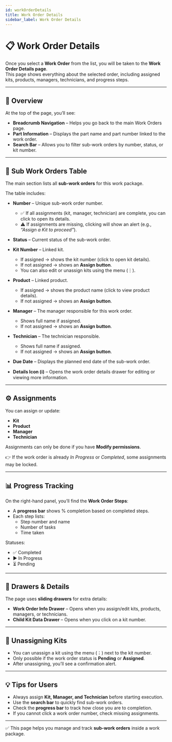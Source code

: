 ```yaml
---
id: workOrderDetails
title: Work Order Details
sidebar_label: Work Order Details
---
```


# 📋 Work Order Details

Once you select a **Work Order** from the list, you will be taken to the **Work Order Details page**.  
This page shows everything about the selected order, including assigned kits, products, managers, technicians, and progress steps.

---

## 🧾 Overview

At the top of the page, you’ll see:

- **Breadcrumb Navigation** – Helps you go back to the main Work Orders page.
- **Part Information** – Displays the part name and part number linked to the work order.
- **Search Bar** – Allows you to filter sub-work orders by number, status, or kit number.

---

## 📑 Sub Work Orders Table

The main section lists all **sub-work orders** for this work package.

The table includes:

- **Number** – Unique sub-work order number.

  - ✅ If all assignments (kit, manager, technician) are complete, you can click to open its details.
  - ⚠️ If assignments are missing, clicking will show an alert (e.g., _“Assign a Kit to proceed”_).

- **Status** – Current status of the sub-work order.

- **Kit Number** – Linked kit.

  - If assigned → shows the kit number (click to open kit details).
  - If not assigned → shows an **Assign button**.
  - You can also edit or unassign kits using the menu (⋮).

- **Product** – Linked product.

  - If assigned → shows the product name (click to view product details).
  - If not assigned → shows an **Assign button**.

- **Manager** – The manager responsible for this work order.

  - Shows full name if assigned.
  - If not assigned → shows an **Assign button**.

- **Technician** – The technician responsible.

  - Shows full name if assigned.
  - If not assigned → shows an **Assign button**.

- **Due Date** – Displays the planned end date of the sub-work order.

- **Details Icon (ℹ️)** – Opens the work order details drawer for editing or viewing more information.

---

## ⚙️ Assignments

You can assign or update:

- **Kit**
- **Product**
- **Manager**
- **Technician**

Assignments can only be done if you have **Modify permissions**.

👉 If the work order is already _In Progress_ or _Completed_, some assignments may be locked.

---

## 📊 Progress Tracking

On the right-hand panel, you’ll find the **Work Order Steps**:

- A **progress bar** shows % completion based on completed steps.
- Each step lists:
  - Step number and name
  - Number of tasks
  - Time taken

Statuses:

- ✅ Completed
- ▶️ In Progress
- ⏳ Pending

---

## 📂 Drawers & Details

The page uses **sliding drawers** for extra details:

- **Work Order Info Drawer** – Opens when you assign/edit kits, products, managers, or technicians.
- **Child Kit Data Drawer** – Opens when you click on a kit number.

---

## 🛑 Unassigning Kits

- You can unassign a kit using the menu (⋮) next to the kit number.
- Only possible if the work order status is **Pending** or **Assigned**.
- After unassigning, you’ll see a confirmation alert.

---

## 💡 Tips for Users

- Always assign **Kit, Manager, and Technician** before starting execution.
- Use the **search bar** to quickly find sub-work orders.
- Check the **progress bar** to track how close you are to completion.
- If you cannot click a work order number, check missing assignments.

---

✅ This page helps you manage and track **sub-work orders** inside a work package.
